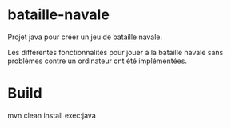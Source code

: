 # bataille-navale

Projet java pour créer un jeu de bataille navale.

Les différentes fonctionnalités pour jouer à la bataille navale sans problèmes contre un ordinateur ont été implémentées. 

# Build

mvn clean install exec:java
